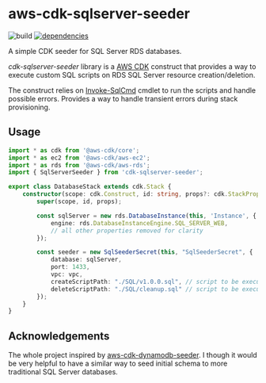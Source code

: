 # aws-cdk-sqlserver-seeder
![build](https://github.com/kolomied/cdk-sqlserver-seeder/workflows/build/badge.svg)
[![dependencies](https://david-dm.org/kolomied/cdk-sqlserver-seeder.svg)](https://david-dm.org//kolomied/cdk-sqlserver-seeder)

A simple CDK seeder for SQL Server RDS databases.

*cdk-sqlserver-seeder* library is a [AWS CDK](https://aws.amazon.com/cdk/) construct that provides a way 
to execute custom SQL scripts on RDS SQL Server resource creation/deletion.

The construct relies on [Invoke-SqlCmd](https://docs.microsoft.com/en-us/powershell/module/sqlserver/invoke-sqlcmd) cmdlet 
to run the scripts and handle possible errors. Provides a way to handle transient errors during stack provisioning.

## Usage

```typescript
import * as cdk from '@aws-cdk/core';
import * as ec2 from '@aws-cdk/aws-ec2';
import * as rds from '@aws-cdk/aws-rds';
import { SqlServerSeeder } from 'cdk-sqlserver-seeder';

export class DatabaseStack extends cdk.Stack {
    constructor(scope: cdk.Construct, id: string, props?: cdk.StackProps) {
        super(scope, id, props);

        const sqlServer = new rds.DatabaseInstance(this, 'Instance', {
            engine: rds.DatabaseInstanceEngine.SQL_SERVER_WEB,
            // all other properties removed for clarity
        });

        const seeder = new SqlSeederSecret(this, "SqlSeederSecret", { 
            database: sqlServer,
            port: 1433,
            vpc: vpc,
            createScriptPath: "./SQL/v1.0.0.sql", // script to be executed on resource creation
            deleteScriptPath: "./SQL/cleanup.sql" // script to be executed on resource deletion
        });
    }
}
```

## Acknowledgements
The whole project inspired by [aws-cdk-dynamodb-seeder](https://github.com/elegantdevelopment/aws-cdk-dynamodb-seeder). 
I though it would be very helpful to have a similar way to seed initial schema to more traditional SQL Server databases.
